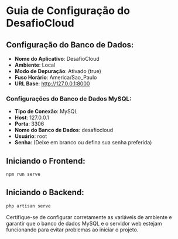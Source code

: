 ﻿
# Guia de Configuração do DesafioCloud

## Configuração do Banco de Dados:

- **Nome do Aplicativo**: DesafioCloud
- **Ambiente**: Local
- **Modo de Depuração**: Ativado (true)
- **Fuso Horário**: America/Sao_Paulo
- **URL Base**: http://127.0.0.1:8000

### Configurações do Banco de Dados MySQL:
- **Tipo de Conexão**: MySQL
- **Host**: 127.0.0.1
- **Porta**: 3306
- **Nome do Banco de Dados**: desafiocloud
- **Usuário**: root
- **Senha**: (Deixe em branco ou defina sua senha preferida)

## Iniciando o Frontend:
```bash
npm run serve
```

## Iniciando o Backend:
```bash
php artisan serve
```

Certifique-se de configurar corretamente as variáveis de ambiente e garantir que o banco de dados MySQL e o servidor web estejam funcionando para evitar problemas ao iniciar o projeto.
